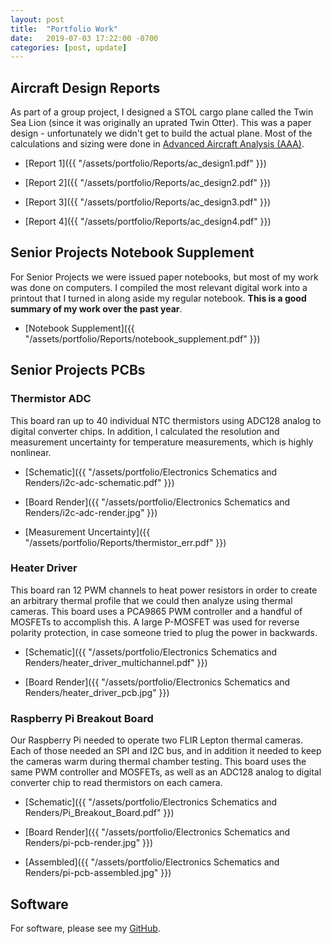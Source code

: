 ```yaml
---
layout: post
title:  "Portfolio Work"
date:   2019-07-03 17:22:00 -0700
categories: [post, update]
---
```


## Aircraft Design Reports

As part of a group project, I designed a STOL cargo plane called the Twin Sea Lion (since it was originally an uprated Twin Otter). This was a paper design - unfortunately we didn't get to build the actual plane. Most of the calculations and sizing were done in [Advanced Aircraft Analysis (AAA)](https://www.darcorp.com/advanced-aircraft-analysis-software/).

- [Report 1]({{ "/assets/portfolio/Reports/ac_design1.pdf" }})

- [Report 2]({{ "/assets/portfolio/Reports/ac_design2.pdf" }})

- [Report 3]({{ "/assets/portfolio/Reports/ac_design3.pdf" }})

- [Report 4]({{ "/assets/portfolio/Reports/ac_design4.pdf" }})


## Senior Projects Notebook Supplement

For Senior Projects we were issued paper notebooks, but most of my work was done on computers. I compiled the most relevant digital work into a printout that I turned in along aside my regular notebook. **This is a good summary of my work over the past year**.

- [Notebook Supplement]({{ "/assets/portfolio/Reports/notebook_supplement.pdf" }})

## Senior Projects PCBs

### Thermistor ADC

This board ran up to 40 individual NTC thermistors using ADC128 analog to digital converter chips. In addition, I calculated the resolution and measurement uncertainty for temperature measurements, which is highly nonlinear.

- [Schematic]({{ "/assets/portfolio/Electronics Schematics and Renders/i2c-adc-schematic.pdf" }})

- [Board Render]({{ "/assets/portfolio/Electronics Schematics and Renders/i2c-adc-render.jpg" }})

- [Measurement Uncertainty]({{ "/assets/portfolio/Reports/thermistor_err.pdf" }})

### Heater Driver

This board ran 12 PWM channels to heat power resistors in order to create an arbitrary thermal profile that we could then analyze using thermal cameras. This board uses a PCA9865 PWM controller and a handful of MOSFETs to accomplish this. A large P-MOSFET was used for reverse polarity protection, in case someone tried to plug the power in backwards.

- [Schematic]({{ "/assets/portfolio/Electronics Schematics and Renders/heater_driver_multichannel.pdf" }})

- [Board Render]({{ "/assets/portfolio/Electronics Schematics and Renders/heater_driver_pcb.jpg" }})

### Raspberry Pi Breakout Board

Our Raspberry Pi needed to operate two FLIR Lepton thermal cameras. Each of those needed an SPI and I2C bus, and in addition it needed to keep the cameras warm during thermal chamber testing. This board uses the same PWM controller and MOSFETs, as well as an ADC128 analog to digital converter chip to read thermistors on each camera.

- [Schematic]({{ "/assets/portfolio/Electronics Schematics and Renders/Pi_Breakout_Board.pdf" }})

- [Board Render]({{ "/assets/portfolio/Electronics Schematics and Renders/pi-pcb-render.jpg" }})

- [Assembled]({{ "/assets/portfolio/Electronics Schematics and Renders/pi-pcb-assembled.jpg" }})

## Software

For software, please see my [GitHub](https://github.com/Jkillelea).
